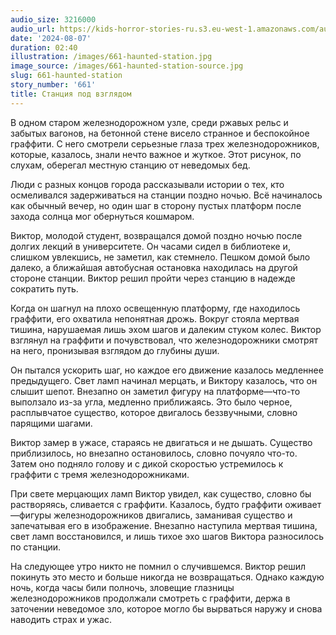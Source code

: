 ```yaml
---
audio_size: 3216000
audio_url: https://kids-horror-stories-ru.s3.eu-west-1.amazonaws.com/audio/661-haunted-station.mp3
date: '2024-08-07'
duration: 02:40
illustration: /images/661-haunted-station.jpg
image_source: /images/661-haunted-station-source.jpg
slug: 661-haunted-station
story_number: '661'
title: Станция под взглядом
---
```


В одном старом железнодорожном узле, среди ржавых рельс и забытых вагонов, на бетонной стене висело странное и беспокойное граффити. С него смотрели серьезные глаза трех железнодорожников, которые, казалось, знали нечто важное и жуткое. Этот рисунок, по слухам, оберегал местную станцию от неведомых бед.

Люди с разных концов города рассказывали истории о тех, кто осмеливался задерживаться на станции поздно ночью. Всё начиналось как обычный вечер, но один шаг в сторону пустых платформ после захода солнца мог обернуться кошмаром.

Виктор, молодой студент, возвращался домой поздно ночью после долгих лекций в университете. Он часами сидел в библиотеке и, слишком увлекшись, не заметил, как стемнело. Пешком домой было далеко, а ближайшая автобусная остановка находилась на другой стороне станции. Виктор решил пройти через станцию в надежде сократить путь.

Когда он шагнул на плохо освещенную платформу, где находилось граффити, его охватила непонятная дрожь. Вокруг стояла мертвая тишина, нарушаемая лишь эхом шагов и далеким стуком колес. Виктор взглянул на граффити и почувствовал, что железнодорожники смотрят на него, пронизывая взглядом до глубины души.

Он пытался ускорить шаг, но каждое его движение казалось медленнее предыдущего. Свет ламп начинал мерцать, и Виктору казалось, что он слышит шепот. Внезапно он заметил фигуру на платформе—что-то выползало из-за угла, медленно приближаясь. Это было черное, расплывчатое существо, которое двигалось беззвучными, словно парящими шагами.

Виктор замер в ужасе, стараясь не двигаться и не дышать. Существо приблизилось, но внезапно остановилось, словно почуяло что-то. Затем оно подняло голову и с дикой скоростью устремилось к граффити с тремя железнодорожниками.

При свете мерцающих ламп Виктор увидел, как существо, словно бы растворяясь, сливается с граффити. Казалось, будто граффити оживает—фигуры железнодорожников двигались, заманивая существо и запечатывая его в изображение. Внезапно наступила мертвая тишина, свет ламп восстановился, и лишь тихое эхо шагов Виктора разносилось по станции.

На следующее утро никто не помнил о случившемся. Виктор решил покинуть это место и больше никогда не возвращаться. Однако каждую ночь, когда часы били полночь, зловещие глазницы железнодорожников продолжали смотреть с граффити, держа в заточении неведомое зло, которое могло бы вырваться наружу и снова наводить страх и ужас.